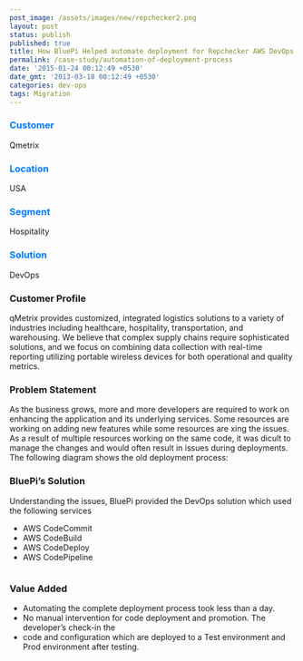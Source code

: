 ```yaml
---
post_image: /assets/images/new/repchecker2.png 
layout: post
status: publish 
published: true 
title: How BluePi Helped automate deployment for Repchecker AWS DevOps
permalink: /case-study/automation-of-deployment-process
date: '2015-01-24 00:12:49 +0530' 
date_gmt: '2013-03-18 00:12:49 +0530' 
categories: dev-ops
tags: Migration
---
```


<div class="row"> 
<div class="col-lg-4">
     <div class="top-class-detail">
        <div class="row align-item-center">
           <div class="col-lg-12">
             <div class="case_top_box">
               <h3 style="color:#007bff;">Customer </h3>
               <p>Qmetrix</p>
              </div>
            </div>
            <div class="col-lg-12">
             <div class="case_top_box">
               <h3 style="color:#007bff;">Location</h3>
               <p>USA</p>
              </div>
            </div>
            <div class="col-lg-12">
             <div class="case_top_box">
               <h3 style="color:#007bff;">Segment</h3>
               <p>Hospitality</p>
              </div>
            </div>
            <div class="col-lg-12">
             <div class="case_top_box">
               <h3 style="color:#007bff;"> Solution </h3>
               <p>DevOps</p>
              </div>
            </div>
         </div>
      </div>
    </div>
<div class="col-lg-8" markdown="1">

### Customer Profile 
qMetrix provides customized, integrated logistics solutions to a variety of industries including healthcare, hospitality, transportation, and warehousing. We believe that complex supply chains require sophisticated solutions, and we focus on combining data collection with real-time reporting utilizing portable wireless devices for both operational and quality metrics.

### Problem Statement 
As the business grows, more and more developers are required to work on enhancing the application and its underlying services. Some resources are working on adding new features while some resources are xing the issues. As a result of multiple resources working on the same code, it was dicult to manage the changes and would often result in issues during deployments. The following diagram shows the old deployment process: <img class="blog_image_size" src="https://static.bluepiit.com/wp-content/uploads/2019/06/11.jpg" alt="">

### BluePi’s Solution
Understanding the issues, BluePi provided the DevOps solution which used the following services

+ AWS CodeCommit
+ AWS CodeBuild
+ AWS CodeDeploy 
+ AWS CodePipeline

<img class="blog_image_size" src="https://static.bluepiit.com/wp-content/uploads/2019/07/22.jpg" alt=""> 

### Value Added
+ Automating the complete deployment process took less than a day.
+ No manual intervention for code deployment and promotion. The developer’s check-in the
+ code and configuration which are deployed to a Test environment and Prod environment after testing.
</div>
</div>